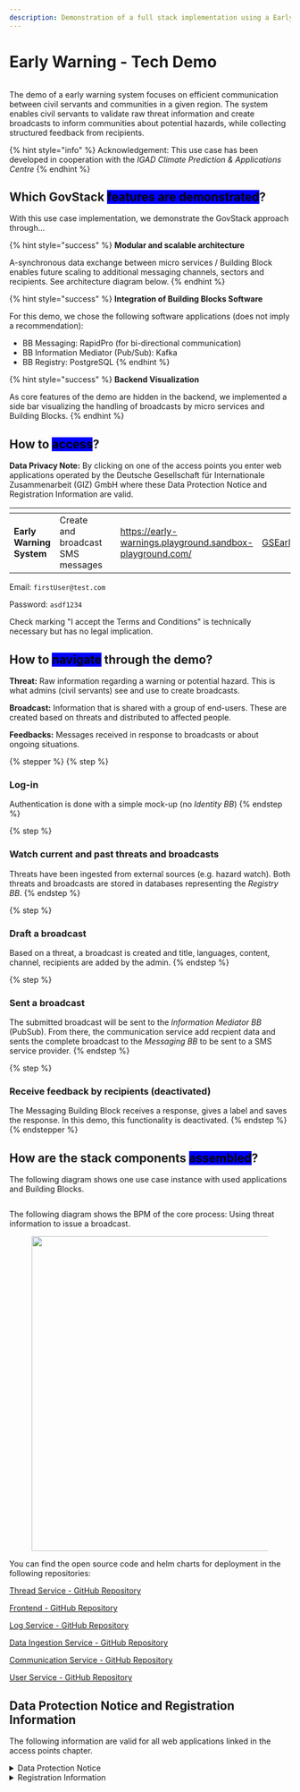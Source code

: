 ```yaml
---
description: Demonstration of a full stack implementation using a Early Warning use case
---
```


# Early Warning - Tech Demo

<img src="../../.gitbook/assets/file.excalidraw (1).svg" alt="" class="gitbook-drawing">

The demo of a early warning system focuses on efficient communication between civil servants and communities in a given region. The system enables civil servants to validate raw threat information and create broadcasts to inform communities about potential hazards, while collecting structured feedback from recipients.

{% hint style="info" %}
Acknowledgement: This use case has been developed in cooperation with the _IGAD Climate Prediction & Applications Centre_
{% endhint %}

## Which GovStack <mark style="background-color:blue;">features are demonstrated</mark>?

With this use case implementation, we demonstrate the GovStack approach through...

{% hint style="success" %}
**Modular and scalable architecture**

A-synchronous data exchange between micro services / Building Block enables future scaling to additional messaging channels, sectors and recipients. See architecture diagram below.
{% endhint %}

{% hint style="success" %}
**Integration of Building Blocks Software**

For this demo, we chose the following software applications (does not imply a recommendation):

* BB Messaging: RapidPro (for bi-directional communication)
* BB Information Mediator (Pub/Sub): Kafka
* BB Registry: PostgreSQL
{% endhint %}

{% hint style="success" %}
**Backend Visualization**

As core features of the demo are hidden in the backend, we implemented a side bar visualizing the handling of broadcasts by micro services and Building Blocks.
{% endhint %}

## How to <mark style="background-color:blue;">access</mark>?

**Data Privacy Note:** By clicking on one of the access points you enter web applications operated by the Deutsche Gesellschaft für Internationale Zusammenarbeit (GIZ) GmbH where these Data Protection Notice and Registration Information are valid.

<table data-view="cards"><thead><tr><th></th><th></th><th></th><th data-hidden data-card-target data-type="content-ref"></th><th data-hidden data-card-cover data-type="files"></th></tr></thead><tbody><tr><td><strong>Early Warning System</strong></td><td>Create and broadcast SMS messages</td><td></td><td><a href="https://early-warnings.playground.sandbox-playground.com/">https://early-warnings.playground.sandbox-playground.com/</a></td><td><a href="../../.gitbook/assets/GSEarlyWarning.png">GSEarlyWarning.png</a></td></tr></tbody></table>

Email: `firstUser@test.com`

Password: `asdf1234`

Check marking "I accept the Terms and Conditions" is technically necessary but has no legal implication.

## How to <mark style="background-color:blue;">navigate</mark> through the demo?

**Threat:** Raw information regarding a warning or potential hazard. This is what admins (civil servants) see and use to create broadcasts.&#x20;

**Broadcast:** Information that is shared with a group of end-users. These are created based on threats and distributed to affected people.

**Feedbacks:** Messages received in response to broadcasts or about ongoing situations.

{% stepper %}
{% step %}
### Log-in

Authentication is done with a simple mock-up (no _Identity BB_)
{% endstep %}

{% step %}
### Watch current and past threats and broadcasts

Threats have been ingested from external sources (e.g. hazard watch). Both threats and broadcasts are stored in databases representing the _Registry BB_.
{% endstep %}

{% step %}
### Draft a broadcast

Based on a threat, a broadcast is created and title, languages, content, channel, recipients are added by the admin.
{% endstep %}

{% step %}
### Sent a broadcast

The submitted broadcast will be sent to the _Information Mediator BB_ (PubSub). From there, the communication service add recpient data and sents the complete broadcast to the _Messaging BB_ to be sent to a SMS service provider.
{% endstep %}

{% step %}
### Receive feedback by recipients (deactivated)

The Messaging Building Block receives a response, gives a label and saves the response. In this demo, this functionality is deactivated.
{% endstep %}
{% endstepper %}

## How are the stack components <mark style="background-color:blue;">assembled</mark>?

The following diagram shows one use case instance with used applications and Building Blocks.

<figure><img src="../../.gitbook/assets/earlywarning-architecture.drawio.png" alt=""><figcaption></figcaption></figure>

The following diagram shows the BPM of the core process: Using threat information to issue a broadcast.

<figure><img src="../../.gitbook/assets/image (1).png" alt="" width="563"><figcaption></figcaption></figure>

You can find the open source code and helm charts for deployment in the following repositories:

[Thread Service - GitHub Repository](https://github.com/GovStackWorkingGroup/sandbox-usecase-earlywarning-threatservice)

[Frontend - GitHub Repository](https://github.com/GovStackWorkingGroup/sandbox-usecase-earlywarning-frontend)

[Log Service - GitHub Repository](https://github.com/GovStackWorkingGroup/sandbox-usecase-earlywarning-frontend)

[Data Ingestion Service - GitHub Repository](https://github.com/GovStackWorkingGroup/sandbox-usecase-earlywarning-dataingestionservice)

[Communication Service - GitHub Repository](https://github.com/GovStackWorkingGroup/sandbox-usecase-earlywarning-communicationservice)

[User Service - GitHub Repository](https://github.com/GovStackWorkingGroup/sandbox-usecase-earlywarning-userservice)

## Data Protection Notice and Registration Information

The following information are valid for all web applications linked in the access points chapter.

<details>

<summary>Data Protection Notice</summary>

The Deutsche Gesellschaft für Internationale Zusammenarbeit (GIZ) GmbH attaches great importance to responsible and transparent management of personal data.

Below we provide users with information as to

* who they can contact at GIZ on the subject of data protection
* what data is processed when they visit the web application
* what rights they have with respect to us

**Controller and Data Protection Officer**

The responsible body for data processing is the Deutsche Gesellschaft für Internationale Zusammenarbeit (GIZ) GmbH.

Address:\
Friedrich-Ebert-Allee 32 + 36, 53113 Bonn\
Dag-Hammarskjöld-Weg 1–5, 65760 Eschborn

Contact:\
nico.lueck@giz.de

If you have specific questions about the protection of your data, please contact GIZ's data protection officer: datenschutzbeauftragte@giz.de

**General**

GIZ processes personal data exclusively in accordance with the [EU General Data Protection Regulation (GDPR)](https://eur-lex.europa.eu/legal-content/DE/TXT/PDF/?uri=CELEX:32016R0679\&qid=1527147390147\&from=EN) and the [German Federal Data Protection Act (Bundesdatenschutzgesetz, BDSG)](http://www.gesetze-im-internet.de/bdsg_2018/index.html).\
Personal data are, for example, name, address, email addresses and user behaviour.

GIZ only processes personal data to the extent necessary. Which data is required and processed for which purpose and on what basis is largely determined by the type of service you use or the purpose for which the data is required.

**Cookies**

When you visit a web application, small text files, so-called cookies, are stored on your computer. They are used to make the online presence more user-friendly and effective overall Cookies cannot run programs or infect your computer with viruses.

The GIZ website uses cookies that are automatically deleted as soon as the browser in which the page is displayed is closed (so-called temporary cookies or session cookies). This type of cookie makes it possible to assign different requests from a browser to a session and to recognize the browser when you visit the website again (session ID).

**Collection of personal data when visiting a web application**

When visiting a [web application](./#access-points), GIZ itself processes only the data that is automatically transmitted by the browser and technically required in order to display the website correctly and to ensure its stability and security. Each time a web application is accessed, the data stored includes, but is not limited to the following:

* Date (The date on which the activity occurred.)
* Time (The time, in coordinated universal time (UTC), at which the activity occurred.)
* Server IP Address (The IP address of the server on which the log file entry was generated.)
* Method (The requested action, for example, a GET method.)
* URI Stem (The target of the action, for example, Default.htm.)
* URI Query (The query, if any that the client was trying to perform. A Universal Resource Identifier (URI) query is necessary only for dynamic pages.)
* Server Port (The server port number that is configured for the service.)
* Client IP Address (The IP address of the client that made the request.)
* User Agent (The browser type that the client used.)
* Referrer (The site that the user last visited. This site provided a link to the current site.)
* HTTP Status (The HTTP status code.)
* Time Taken (The length of time that the action took, in milliseconds.)
* Request Body (The transmitted data for demonstration purposes (e.g. fictional person)

The data in the log file is temporary stored. The log retention time depend on amount of requests, service up time and other factors.

**Further information on the storage and transfer of data:**

GIZ is obliged to store data beyond the time of the visit in order to ensure protection against attacks on the GIZ’s internet infrastructure and the communications technology of the Federal Government (legal basis: Art. 6 (1) (e) GDPR in conjunction with Section 5 BSI Act). In the event of attacks on communications technology, this data is analyzed and used to initiate legal and criminal prosecution.

Data logged when accessing the GIZ's web applications is only transmitted to third parties if there is a legal obligation to do so or if the transmission is necessary for legal or criminal prosecution in the event of attacks on the Federal Government's communications technology. Data will not be passed on in any other cases. This data is not merged with other data sources at GIZ.

**Information on opting out**

Users who do not agree with the described processing of data cannot access the web applications. For technical reasons, opting out is not possible.

**Disclosure to third parties**

GIZ does not pass on personal data to third parties unless it is legally obliged or entitled to do so by law.

**Transfer of data to countries outside Germany**

GIZ does not transfer personal data to third countries. When using social media, the privacy policies of the respective providers apply.

**Duration of data retention**

User data will not be kept any longer than is necessary for the purpose for which it is processed or as required by law.

**IT security of user data**

GIZ accords great importance to protecting personal data. For this reason, technical and organisational security measures ensure that data is protected against accidental and intentional manipulation and unintended erasure as well as unauthorised access. These measures are updated accordingly based on technical developments and adapted continuously in line with the risks.

Visitors to the GIZ website have the right

* To obtain **information** about their data stored by us (Article 15 GDPR)
* To have their data stored by us **rectified** (Article 16 GDPR)
* To have their data stored by us **erased** (Article 17 GDPR)
* To obtain **restriction** of processing of their data stored by us (Article 18 GDPR)
* To **object** to the storage of their data if personal data are processed on the basis of the first sentence of Article 6 (1) 1 f and e GDPR (Article 21 GDPR)
* To receive their personal data in a commonly used and machine-readable format from the controller such that they can be potentially transmitted to another controller (right to **data portability**, Article 20 GDPR).
* To **withdraw** their consent to the extent that the data has been processed on the basis of consent (Article 6 (1) a GDPR). The lawfulness of the processing on the basis of the consent given remains unaffected until receipt of the withdrawal.

Users also have the right in accordance with Article 77 GDPR to **lodge a complaint with the competent data protection supervisory authority**. The competent authority is the Federal Commissioner for Data Protection and Freedom of Information ([BfDI](https://www.bfdi.bund.de/EN/Home/home_node.html)).

</details>

<details>

<summary>Registration Information</summary>

Deutsche Gesellschaft für Internationale Zusammenarbeit (GIZ) GmbH

**Registered offices**

Bonn and Eschborn\
Germany

Friedrich-Ebert-Allee 32 + 36\
53113 Bonn\
Germany\
T +49 228 44 60-0\
F +49 228 44 60-17 66

Dag-Hammarskjöld-Weg 1 - 5\
65760 Eschborn\
Germany\
T +49 61 96 79-0\
F +49 61 96 79-11 15

E info@giz.de\
I www.giz.de

**Registered at**

Local court (Amtsgericht) Bonn, Germany: HRB 18384\
Local court (Amtsgericht) Frankfurt am Main, Germany: HRB 12394

**VAT no.**

DE 113891176

**Chairperson of the Supervisory Board**

Jochen Flasbarth, State Secretary in the Federal Ministry for Economic Cooperation and Development

**Management Board**

Thorsten Schäfer-Gümbel (Chair)\
Ingrid-Gabriela Hoven (Vice-Chair)\
Anna Sophie Herken

</details>
